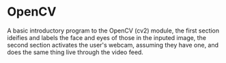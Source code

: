# OpenCV
A basic introductory program to the OpenCV (cv2) module, the first section ideifies and labels the face and eyes of those in the inputed image, the second section activates the user's webcam, assuming they have one, and does the same thing live through the video feed.
